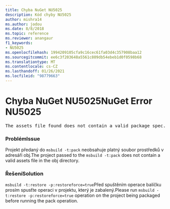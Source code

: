 ```yaml
---
title: Chyba NuGet NU5025
description: Kód chyby NU5025
author: mishra14
ms.author: jodou
ms.date: 8/8/2018
ms.topic: reference
ms.reviewer: anangaur
f1_keywords:
- NU5025
ms.openlocfilehash: 1994209105cfa9c16cec61fa03d4c357908baa12
ms.sourcegitcommit: ee6c3f203648a5561c809db54ebeb1d0f0598b68
ms.translationtype: MT
ms.contentlocale: cs-CZ
ms.lasthandoff: 01/26/2021
ms.locfileid: "98779663"
---
```

# <a name="nuget-error-nu5025"></a><span data-ttu-id="e97ea-103">Chyba NuGet NU5025</span><span class="sxs-lookup"><span data-stu-id="e97ea-103">NuGet Error NU5025</span></span>
<pre>The assets file found does not contain a valid package spec. Try restoring the project again. The location of the assets file is F:\project\obj\project.assets.json.</pre>

### <a name="issue"></a><span data-ttu-id="e97ea-104">Problém</span><span class="sxs-lookup"><span data-stu-id="e97ea-104">Issue</span></span>

<span data-ttu-id="e97ea-105">Projekt předaný do `msbuild -t:pack` neobsahuje platný soubor prostředků v adresáři obj.</span><span class="sxs-lookup"><span data-stu-id="e97ea-105">The project passed to the `msbuild -t:pack` does not contain a valid assets file in the obj directory.</span></span>


### <a name="solution"></a><span data-ttu-id="e97ea-106">Řešení</span><span class="sxs-lookup"><span data-stu-id="e97ea-106">Solution</span></span>

<span data-ttu-id="e97ea-107">`msbuild -t:restore -p:restoreforce=true`Před spuštěním operace balíčku prosím spusťte operaci v projektu, který je zabalený.</span><span class="sxs-lookup"><span data-stu-id="e97ea-107">Please run `msbuild -t:restore -p:restoreforce=true` operation on the project being packaged before running the pack operation.</span></span>

